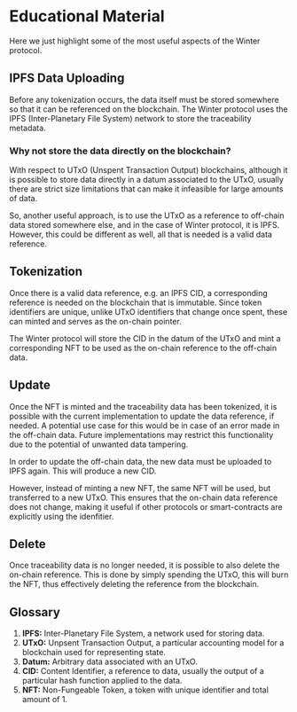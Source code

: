 # Educational Material
Here we just highlight some of the most useful aspects of the Winter protocol.

## IPFS Data Uploading
Before any tokenization occurs, the data itself must be stored somewhere so that it can be referenced on the blockchain. The Winter protocol uses the IPFS (Inter-Planetary File System) network to store the traceability metadata.

### Why not store the data directly on the blockchain?
With respect to UTxO (Unspent Transaction Output) blockchains, although it is possible to store data directly in a datum associated to the UTxO, usually there are strict size limitations that can make it infeasible for large amounts of data.

So, another useful approach, is to use the UTxO as a reference to off-chain data stored somewhere else, and in the case of Winter protocol, it is IPFS. However, this could be different as well, all that is needed is a valid data reference.

## Tokenization
Once there is a valid data reference, e.g. an IPFS CID, a corresponding reference is needed on the blockchain that is immutable. Since token identifiers are unique, unlike UTxO identifiers that change once spent, these can minted and serves as the on-chain pointer.

The Winter protocol will store the CID in the datum of the UTxO and mint a corresponding NFT to be used as the on-chain reference to the off-chain data.

## Update
Once the NFT is minted and the traceability data has been tokenized, it is possible with the current implementation to update the data reference, if needed. A potential use case for this would be in case of an error made in the off-chain data. Future implementations may restrict this functionality due to the potential of unwanted data tampering.

In order to update the off-chain data, the new data must be uploaded to IPFS again. This will produce a new CID.

However, instead of minting a new NFT, the same NFT will be used, but transferred to a new UTxO. This ensures that the on-chain data reference does not change, making it useful if other protocols or smart-contracts are explicitly using the idenfitier.

## Delete
Once traceability data is no longer needed, it is possible to also delete the on-chain reference. This is done by simply spending the UTxO, this will burn the NFT, thus effectively deleting the reference from the blockchain.

## Glossary
1. **IPFS:** Inter-Planetary File System, a network used for storing data.
2. **UTxO:** Unpsent Transaction Output, a particular accounting model for a blockchain used for representing state.
3. **Datum:** Arbitrary data associated with an UTxO.
4. **CID:** Content Identifier, a reference to data, usually the output of a particular hash function applied to the data.
5. **NFT:** Non-Fungeable Token, a token with unique identifier and total amount of 1.